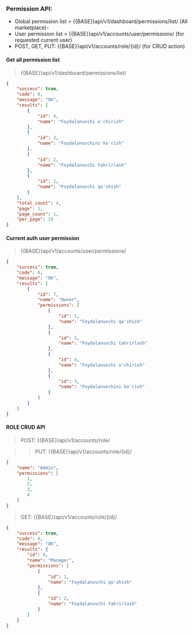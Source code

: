 ### Permission API:

- Global permission list > {{BASE}}api/v1/dashboard/permissions/list/ (All marketplace)-
- User permission list > {{BASE}}api/v1/accounts/user/permissions/ (for requested current user)
- POST, GET, PUT: {{BASE}}api/v1/accounts/role/{id}/  (for CRUD action)

#### Get all permission list

> {{BASE}}api/v1/dashboard/permissions/list/

```json
{
    "success": true,
    "code": 0,
    "message": "OK",
    "results": [
        {
            "id": 4,
            "name": "Foydalanuvchi o'chirish"
        },
        {
            "id": 3,
            "name": "Foydalanuvchini ko'rish"
        },
        {
            "id": 2,
            "name": "Foydalanuvchi tahrirlash"
        },
        {
            "id": 1,
            "name": "Foydalanuvchi qo'shish"
        }
    ],
    "total_count": 4,
    "page": 1,
    "page_count": 1,
    "per_page": 10
}
```

#### Current auth user permission

> {{BASE}}api/v1/accounts/user/permissions/

```json
{
    "success": true,
    "code": 0,
    "message": "OK",
    "results": [
        {
            "id": 7,
            "name": "Owner",
            "permissions": [
                {
                    "id": 1,
                    "name": "Foydalanuvchi qo'shish"
                },
                {
                    "id": 2,
                    "name": "Foydalanuvchi tahrirlash"
                },
                {
                    "id": 4,
                    "name": "Foydalanuvchi o'chirish"
                },
                {
                    "id": 3,
                    "name": "Foydalanuvchini ko'rish"
                }
            ]
        }
    ]
}
```

#### ROLE CRUD API

> POST: {{BASE}}api/v1/accounts/role/

>> PUT: {{BASE}}api/v1/accounts/role/{id}/

```json
{
    "name": "Admin",
    "permissions": [
        1,
        2,
        3,
        4
    ]
}
```

> GET: {{BASE}}api/v1/accounts/role/{id}/

```json
{
    "success": true,
    "code": 0,
    "message": "OK",
    "results": {
        "id": 9,
        "name": "Manager",
        "permissions": [
            {
                "id": 1,
                "name": "Foydalanuvchi qo'shish"
            },
            {
                "id": 2,
                "name": "Foydalanuvchi tahrirlash"
            }
        ]
    }
}
```